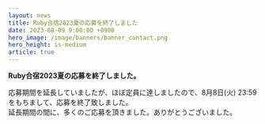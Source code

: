 ```yaml
---
layout: news
title: Ruby合宿2023夏の応募を終了しました
date: 2023-08-09 9:00:00 +0900
hero_image: /image/banners/banner_contact.png
hero_height: is-medium
article: true
---
```


**Ruby合宿2023夏の応募を終了しました。**

応募期間を延長していましたが、ほぼ定員に達しましたので、8月8日(火) 23:59をもちまして、応募を終了致しました。  
延長期間の間に、多くのご応募を頂きました。ありがとうございました。  
